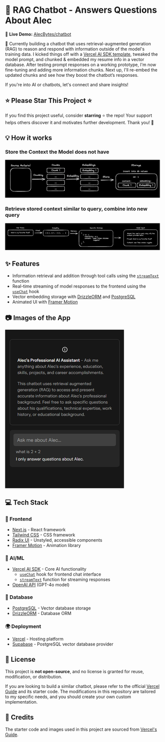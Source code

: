 # 🤖 **RAG Chatbot - Answers Questions About Alec**

🚀 **Live Demo:** [AlecBytes/chatbot](https://alecbytes.com/chatbot)

📝 Currently building a chatbot that uses retrieval-augmented generation (RAG) to reason and respond with information outside of the model's training data. I kicked things off with a [Vercel AI SDK template](https://vercel.com/templates/next.js/ai-sdk-rag), tweaked the model prompt, and chunked & embedded my resume info in a vector database. After testing prompt responses on a working prototype, I'm now fine-tuning and adding more information chunks. Next up, I'll re-embed the updated chunks and see how they boost the chatbot’s responses.

If you're into AI or chatbots, let's connect and share insights!

## ⭐ **Please Star This Project**  ⭐

If you find this project useful, consider **starring** ⭐ the repo! Your support helps others discover it and motivates further development. Thank you! 🙏  

## 💡 **How it works**

### Store the Context the Model does not have

![alt text](public/readme-images/embed-chunks.png)

### Retrieve stored context similar to query, combine into new query

![alt text](public/readme-images/user-query.png)

## ✨ **Features**

- Information retrieval and addition through tool calls using the [`streamText`](https://sdk.vercel.ai/docs/reference/ai-sdk-core/stream-text) function
- Real-time streaming of model responses to the frontend using the [`useChat`](https://sdk.vercel.ai/docs/reference/ai-sdk-ui/use-chat) hook
- Vector embedding storage with [DrizzleORM](https://orm.drizzle.team/) and [PostgreSQL](https://www.postgresql.org/)
- Animated UI with [Framer Motion](https://www.framer.com/motion/)

## 📷 **Images of the App**

![Image of the chatbot](only-alec.png)

## 💻 **Tech Stack**

### 🎨 Frontend

- [Next.js](https://nextjs.org/) - React framework
- [Tailwind CSS](https://tailwindcss.com/) - CSS framework
- [Radix UI](https://www.radix-ui.com/) - Unstyled, accessible components
- [Framer Motion](https://www.framer.com/motion/) - Animation library

### 🤖 AI/ML

- [Vercel AI SDK](https://sdk.vercel.ai/) - Core AI functionality
  - [`useChat`](https://sdk.vercel.ai/docs/reference/ai-sdk-ui/use-chat) hook for frontend chat interface
  - [`streamText`](https://sdk.vercel.ai/docs/reference/ai-sdk-core/stream-text) function for streaming responses
- [OpenAI API](https://openai.com/) (GPT-4o model)

### 💾 Database

- [PostgreSQL](https://www.postgresql.org/) - Vector database storage
- [DrizzleORM](https://orm.drizzle.team/) - Database ORM

### 🌍 Deployment

- [Vercel](https://vercel.com/) - Hosting platform
- [Supabase](https://supabase.com/) - PostgreSQL vector database provider

## 📜 **License**

This project is **not open-source**, and no license is granted for reuse, modification, or distribution.  

If you are looking to build a similar chatbot, please refer to the official [Vercel Guide](https://sdk.vercel.ai/docs/guides/rag-chatbot) and its starter code. The modifications in this repository are tailored to my specific needs, and you should create your own custom implementation.

## 🤝 **Credits**

The starter code and images used in this project are sourced from [Vercel's Guide](https://sdk.vercel.ai/docs/guides/rag-chatbot).
